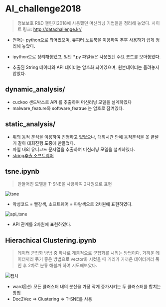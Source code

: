 # AI_challenge2018

> 정보보호 R&D 챌린지2018에 사용했던 머신러닝 기법들을 정리해 놓았다. 사이트 링크: http://datachallenge.kr/


- 언어는 python으로 되어있으며, 쥬피터 노트북을 이용하여 추후 사용하기 쉽게 정리해 놓았다.

- ipython으로 정리해놓았고, 일반 *.py 파일들은 사용했던 주요 코드를 모아놓았다.

- 추출된 String 데이터와 API 데이터는 암호화 되어있으며, 원본데이터는 올려놓지 않았다.


## dynamic_analysis/
- cuckoo 샌드박스로 API 를 추출하여 머신러닝 모델을 설계하였다
- malware_feature와 software_featrue 는 암호로 잠겨있다.


## static_analysis/
- 위의 동적 분석을 이용하여 진행하고 있었으나, 대회시간 안에 동적분석을 못 끝낼 거 같아 대회진행 도중에 만들었다.
- 파일 내의 유니코드 문자열을 추출하여 머신러닝 모델을 설계하였다.
- [string추출 소프트웨어](https://docs.microsoft.com/ko-kr/sysinternals/downloads/strings)


## tsne.ipynb
> 만들어진 모델을 T-SNE을 사용하여 2차원으로 표현

![tsne](https://user-images.githubusercontent.com/17478634/73534449-81018400-4464-11ea-8dfd-b14eac67eacf.png)
- 악성코드 = 빨강색, 소프트웨어 = 파랑색으로 2차원에 표현하였다.

![api_tsne](https://user-images.githubusercontent.com/17478634/73534487-970f4480-4464-11ea-9296-b1b536613278.png)
- API 관계를 2차원에 표현하였다.


## Hierachical Clustering.ipynb
> 데이터 군집화 방법 중 하나로 계층적으로 군집화를 시키는 방법이다. 가까운 데이터끼리 묶기 좋은 방법으로 vector화 시켰을 때 거리가 가까운 데이터끼리 묶인 후 2차로 분류 해볼까 하여 시도해보았다.

![캡처](https://user-images.githubusercontent.com/17478634/73538093-6b448c80-446d-11ea-8ce5-839382cbfc9c.PNG)
- ward옵션: 모든 클러스터 내의 분산을 가장 작게 증가시키는 두 클러스터를 합치는 방법
- Doc2Vec => Clustering => T-SNE를 사용
